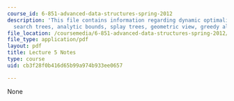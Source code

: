 ```yaml
---
course_id: 6-851-advanced-data-structures-spring-2012
description: 'This file contains information regarding dynamic optimality: binary
  search trees, analytic bounds, splay trees, geometric view, greedy algorithm.'
file_location: /coursemedia/6-851-advanced-data-structures-spring-2012/cb3f28f0b416d65b99a974b933ee0657_MIT6_851S12_Lec5.pdf
file_type: application/pdf
layout: pdf
title: Lecture 5 Notes
type: course
uid: cb3f28f0b416d65b99a974b933ee0657

---
```

None